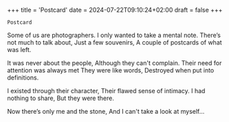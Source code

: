 +++
title = 'Postcard'
date = 2024-07-22T09:10:24+02:00
draft = false
+++

    Postcard
Some of us are photographers.
I only wanted to take a mental note.
There’s not much to talk about,
Just a few souvenirs,
A couple of postcards of what was left.

It was never about the people,
Although they can't complain.
Their need for attention was always met 
They were like words,
Destroyed when put into definitions.

I existed through their character,
Their flawed sense of intimacy.
I had nothing to share,
But they were there.

Now there’s only me and the stone,
And I can't take a look at myself...
